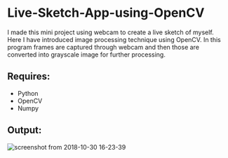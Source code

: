 # Live-Sketch-App-using-OpenCV

<p> I made this mini project using webcam to create a live sketch of myself. Here I have introduced image processing technique using OpenCV. In this program frames are captured through webcam and then those are converted into grayscale image for further processing.<p>
  
## Requires:

   * Python
   * OpenCV
   * Numpy
   
## Output:

![screenshot from 2018-10-30 16-23-39](https://user-images.githubusercontent.com/40036314/47869868-0b0c0880-de2e-11e8-85f3-8a3d5e6da83e.png)
